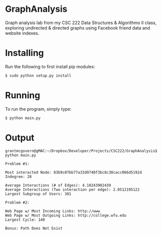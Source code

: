# GraphAnalysis
Graph analysis lab from my CSC 222 Data Structures &amp; Algorithms II class, exploring undirected &amp; directed graphs using Facebook friend data and website indexes.

Installing
=======

Run the following to first install pip modules:

```bash
$ sudo python setup.py install
```

Running 
=======

To run the program, simply type:

```bash
$ python main.py
```

Output
=======

```pig
grantmcgovern@gMAC:~/Dropbox/Developer/Projects/CSC222/GraphAnalysis$ python main.py 

Problem #1:

Most interacted Node: 83b9c07bb77a33d9740f3bc8c30cacc066d5192d
Indegree: 28

Average Interactions (# of Edges): 4.10243902439
Average Interactions (Two interaction per edge): 2.0512195122
Largest Subgroup of Users: 301

Problem #2:

Web Page w/ Most Incoming Links: http://www
Web Page w/ Most Outgoing Links: http://college.wfu.edu
Largest Cycle: 148

Bonus: Path Does Not Exist
```
